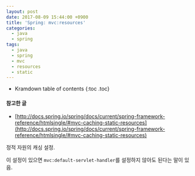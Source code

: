 ```yaml
---
layout: post
date: 2017-08-09 15:44:00 +0900
title: 'Spring: mvc:resources'
categories:
  - java
  - spring
tags:
  - java
  - spring
  - mvc
  - resources
  - static
---
```


* Kramdown table of contents
{:toc .toc}

#### 참고한 글

- [http://docs.spring.io/spring/docs/current/spring-framework-reference/htmlsingle/#mvc-caching-static-resources](http://docs.spring.io/spring/docs/current/spring-framework-reference/htmlsingle/#mvc-caching-static-resources)

정적 자원의 캐싱 설정.

이 설정이 있으면 `mvc:default-servlet-handler`를 설정하지 않아도 된다는 말이 있음.
